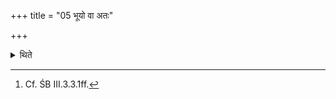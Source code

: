 +++
title = "05 भूयो वा अतः"

+++

<details><summary>थिते</summary>

5. In all the bargain-dealings, (after each offer) until the sale is finalized, the Soma-vendor says, “The king Soma deserves more than this".[^1]  


[^1]: Cf. ŚB III.3.3.1ff.  
</details>
